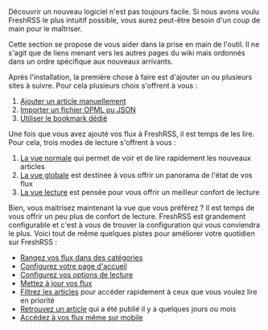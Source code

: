 Découvrir un nouveau logiciel n'est pas toujours facile. Si nous avons voulu FreshRSS le plus intuitif possible, vous aurez peut-être besoin d'un coup de main pour le maîtriser.

Cette section se propose de vous aider dans la prise en main de l'outil. Il ne s'agit que de liens menant vers les autres pages du wiki mais ordonnés dans un ordre spécifique aux nouveaux arrivants.

Après l'installation, la première chose à faire est d'ajouter un ou plusieurs sites à suivre. Pour cela plusieurs choix s'offrent à vous :

 1.  [Ajouter un article manuellement](fr/Documentation_utilisateurs/Abonnements/Ajouter_un_flux)
 2.  [Importer un fichier OPML ou JSON](fr/Documentation_utilisateurs/Abonnements/Import_et_export)
 3.  [Utiliser le bookmark dédié](fr/Documentation_utilisateurs/Abonnements/Utiliser_le_bookmark)

Une fois que vous avez ajouté vos flux à FreshRSS, il est temps de les lire. Pour cela, trois modes de lecture s'offrent à vous :

 1.  [La vue normale](fr/Documentation_utilisateurs/La_vue_principale/La_vue_normale) qui permet de voir et de lire rapidement les nouveaux articles
 2.  [La vue globale](fr/Documentation_utilisateurs/La_vue_principale/La_vue_globale) est destinée à vous offrir un panorama de l'état de vos flux
 3.  [La vue lecture](fr/Documentation_utilisateurs/La_vue_principale/La_vue_lecture) est pensée pour vous offrir un meilleur confort de lecture

Bien, vous maitrisez maintenant la vue que vous préférez ? Il est temps de vous offrir un peu plus de confort de lecture. FreshRSS est grandement configurable et c'est à vous de trouver la configuration qui vous conviendra le plus. Voici tout de même quelques pistes pour améliorer votre quotidien sur FreshRSS :

* [Rangez vos flux dans des catégories](fr/Documentation_utilisateurs/Abonnements/Organisation_des_flux)
* [Configurez votre page d'accueil](fr/Documentation_utilisateurs/Configuration/Personnaliser_la_vue)
* [Configurez vos options de lecture](fr/Documentation_utilisateurs/Configuration/Options_de_lecture)
* [Mettez à jour vos flux](fr/Documentation_utilisateurs/La_vue_principale/Rafraîchir_les_flux)
* [Filtrez les articles](fr/Documentation_utilisateurs/La_vue_principale/Filtrer_les_articles) pour accéder rapidement à ceux que vous voulez lire en priorité
* [Retrouvez un article](fr/Documentation_utilisateurs/La_vue_principale/Rechercher_des_articles) qui a été publié il y a quelques jours ou mois
* [Accédez à vos flux même sur mobile](fr/Documentation_utilisateurs/Accès_mobile)
